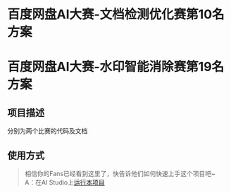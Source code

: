 # 百度网盘AI大赛-文档检测优化赛第10名方案
# 百度网盘AI大赛-水印智能消除赛第19名方案

## 项目描述
分别为两个比赛的代码及文档

## 使用方式
> 相信你的Fans已经看到这里了，快告诉他们如何快速上手这个项目吧~  
A：在AI Studio上[运行本项目]([https://aistudio.baidu.com/aistudio/usercenter](https://aistudio.baidu.com/aistudio/projectdetail/4005142?contributionType=1))  
